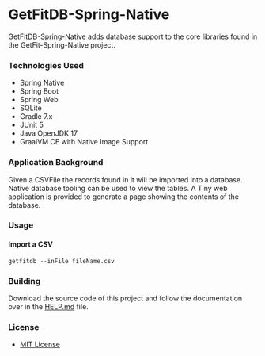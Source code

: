 # GetFitDB-Spring-Native

GetFitDB-Spring-Native adds database support to the
core libraries found in the GetFit-Spring-Native project.

### Technologies Used
* Spring Native
* Spring Boot
* Spring Web
* SQLite
* Gradle 7.x
* JUnit 5
* Java OpenJDK 17
* GraalVM CE with Native Image Support

### Application Background

Given a CSVFile the records found in it will be imported into a
database.  Native database tooling can be used to view the 
tables.  A Tiny web application is provided to generate a page 
showing the contents of the database.

### Usage

#### Import a CSV ####
```getfitdb --inFile fileName.csv```


### Building
Download the source code of this project and follow the
documentation over
in the [HELP.md](HELP.md) file.

### License
* [MIT License](LICENSE.txt)